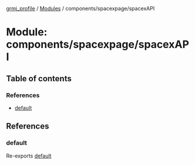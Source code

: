 [grmj_profile](../README.md) / [Modules](../modules.md) / components/spacexpage/spacexAPI

# Module: components/spacexpage/spacexAPI

## Table of contents

### References

- [default](components_spacexpage_spacexAPI-1.md#default)

## References

### default

Re-exports [default](components_spacexpage_spacexAPI.md#default)
